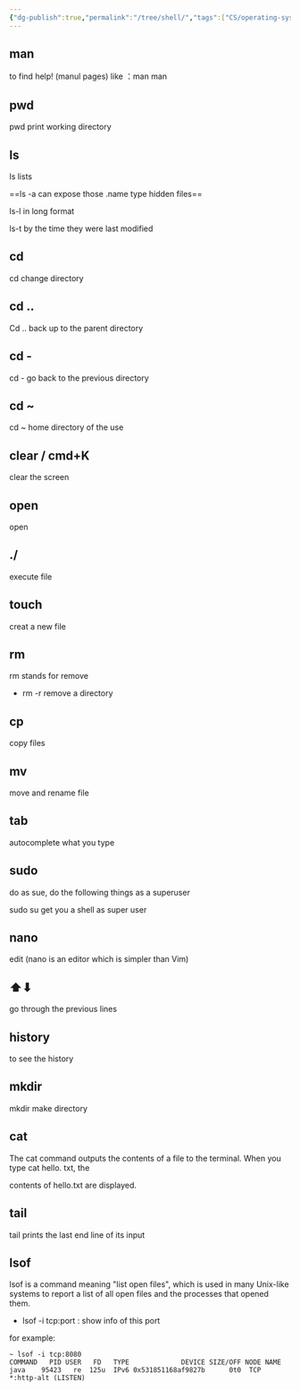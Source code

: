 ```yaml
---
{"dg-publish":true,"permalink":"/tree/shell/","tags":["CS/operating-system/linux"],"created":"2021-10-16T23:24:20.000+08:00","updated":"2023-08-27T05:00:15.095+08:00"}
---
```



## man

to find help! (manul pages) like ：man man

## pwd

 pwd   print working directory

## ls

 ls    lists  

==ls -a can expose those .name type hidden files== 

ls-l in long format  

ls-t by the time they were last modified



## cd 

cd   change  directory

## cd ..

Cd .. back up to the parent directory 

## cd -

cd - go back to the previous directory


## cd ~

cd ~ home directory of the use

## clear / cmd+K

clear the screen

## open

open

## ./

execute file



## touch

creat a new file

## rm

rm stands for remove 

- rm -r remove a directory

## cp

copy files

## mv

move and rename file

## tab

autocomplete what you type 

## sudo

do as sue, do the following things as a superuser

sudo su get you a shell as super user

## nano

edit  (nano is an editor which is simpler than Vim)

## ⬆︎⬇︎

go through the previous lines

## history

to see the history 

## mkdir

mkdir make directory

## cat

The cat command outputs the contents of a file to  the terminal. When you type cat hello. txt, the

 contents of hello.txt are displayed.

## tail

tail prints the last end line of its input 

## lsof

lsof is a command meaning "list open files", which is used in many Unix-like systems to report a list of all open files and the processes that opened them.

- lsof -i tcp:port : show info of this port

for example:
```shell
~ lsof -i tcp:8080
COMMAND   PID USER   FD   TYPE             DEVICE SIZE/OFF NODE NAME
java    95423   re  125u  IPv6 0x531851168af9827b      0t0  TCP *:http-alt (LISTEN)
```



